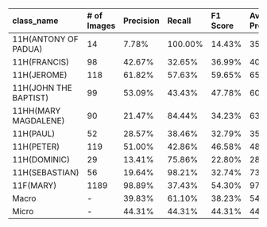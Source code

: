 | class_name            | # of Images   | Precision   | Recall   | F1 Score   | Average Precision   |
|:----------------------|:--------------|:------------|:---------|:-----------|:--------------------|
| 11H(ANTONY OF PADUA)  | 14            | 7.78%       | 100.00%  | 14.43%     | 35.36%              |
| 11H(FRANCIS)          | 98            | 42.67%      | 32.65%   | 36.99%     | 40.50%              |
| 11H(JEROME)           | 118           | 61.82%      | 57.63%   | 59.65%     | 65.24%              |
| 11H(JOHN THE BAPTIST) | 99            | 53.09%      | 43.43%   | 47.78%     | 60.12%              |
| 11HH(MARY MAGDALENE)  | 90            | 21.47%      | 84.44%   | 34.23%     | 63.09%              |
| 11H(PAUL)             | 52            | 28.57%      | 38.46%   | 32.79%     | 35.22%              |
| 11H(PETER)            | 119           | 51.00%      | 42.86%   | 46.58%     | 48.52%              |
| 11H(DOMINIC)          | 29            | 13.41%      | 75.86%   | 22.80%     | 28.64%              |
| 11H(SEBASTIAN)        | 56            | 19.64%      | 98.21%   | 32.74%     | 73.45%              |
| 11F(MARY)             | 1189          | 98.89%      | 37.43%   | 54.30%     | 97.02%              |
| Macro                 | -             | 39.83%      | 61.10%   | 38.23%     | 54.72%              |
| Micro                 | -             | 44.31%      | 44.31%   | 44.31%     | 44.17%              |